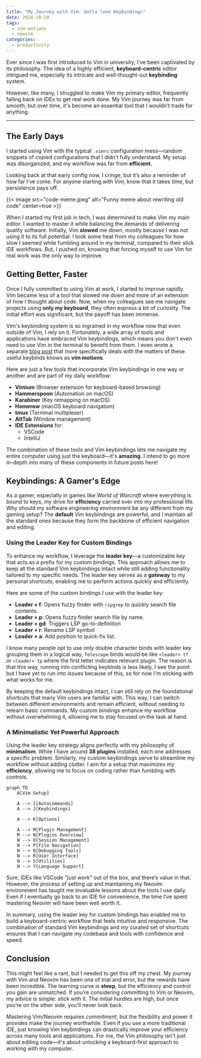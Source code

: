 ```yaml
---
title: "My Journey with Vim: Gotta love Keybindings"
date: 2024-10-20
tags:
  - vim-motions
  - neovim
categories:
  - productivity
---
```


Ever since I was first introduced to Vim in university, I've been captivated by its philosophy. The idea of a highly efficient, **keyboard-centric** editor intrigued me, especially its intricate and well-thought-out **keybinding** system.

<!--more-->

However, like many, I struggled to make Vim my primary editor, frequently falling back on IDEs to get real work done. My Vim journey was far from smooth, but over time, it's become an essential tool that I wouldn’t trade for anything.

---

## The Early Days

I started using Vim with the typical `.vimrc` configuration mess—random snippets of copied configurations that I didn’t fully understand. My setup was disorganized, and my workflow was far from **efficient.**

Looking back at that early config now, I cringe, but it’s also a reminder of how far I’ve come. For anyone starting with Vim, know that it takes time, but persistence pays off.

{{< image src="code-meme.jpeg" alt="Funny meme about rewriting old code" center=true >}}

When I started my first job in tech, I was determined to make Vim my main editor. I wanted to master it while balancing the demands of delivering quality software. Initially, Vim **slowed** me down, mostly because I was not using it to its full potential. I took some heat from my colleagues for how slow I seemed while fumbling around in my terminal, compared to their slick IDE workflows. But, I pushed on, knowing that forcing myself to use Vim for real work was the only way to improve.

## Getting Better, Faster

Once I fully committed to using Vim at work, I started to improve rapidly. Vim became less of a tool that slowed me down and more of an extension of how I thought about code. Now, when my colleagues see me navigate projects using **only my keyboard**, they often express a bit of curiosity. The initial effort was significant, but the payoff has been immense.

Vim's keybinding system is so ingrained in my workflow now that even outside of Vim, I rely on it. Fortunately, a wide array of tools and applications have embraced Vim keybindings, which means you don't even need to use Vim in the terminal to benefit from them. I even wrote a separate [blog post](../vim-motions) that more specifically deals with the matters of these useful keybinds knows as **vim motions**.

Here are just a few tools that incorporate Vim keybindings in one way or another and are part of my daily workflow:

- **Vimium** (Browser extension for keyboard-based browsing)
- **Hammerspoon** (Automation on macOS)
- **Karabiner** (Key remapping on macOS)
- **Homerow** (macOS keyboard navigation)
- **tmux** (Terminal multiplexer)
- **AltTab** (Window management)
- **IDE Extensions** for:
  - VSCode
  - IntelliJ

The combination of these tools and Vim keybindings lets me navigate my entire computer using just the keyboard—it's **amazing**. I intend to go more in-depth into many of these components in future posts here!

## Keybindings: A Gamer's Edge

As a gamer, especially in games like _World of Warcraft_ where everything is bound to keys, my drive for **efficiency** carried over into my professional life. Why should my software engineering environment be any different from my gaming setup? The **default** Vim keybindings are powerful, and I maintain all the standard ones because they form the backbone of efficient navigation and editing.

### Using the Leader Key for Custom Bindings

To enhance my workflow, I leverage the **leader key**—a customizable key that acts as a prefix for my custom bindings. This approach allows me to keep all the standard Vim keybindings intact while still adding functionality tailored to my specific needs. The leader key serves as a **gateway** to my personal shortcuts, enabling me to perform actions quickly and efficiently.

Here are some of the custom bindings I use with the leader key:

- **Leader + f**: Opens fuzzy finder with `ripgrep` to quickly search file contents.
- **Leader + p**: Opens fuzzy finder search file by name.
- **Leader + gd**: Triggers LSP go-to-definition
- **Leader + r**: Rename LSP symbol
- **Leader + a**: Add position to quick-fix list.

I know many people opt to use only double character binds with leader key grouping them in a logical way, `Telescope` binds would be like `<leader> tf` or `<leader> tp` where the first letter indicates relevant plugin. The reason is that this way, running into conflicting keybinds is less likely, I see the point but I have yet to run into issues because of this, so for now I'm sticking with what works for me.

By keeping the default keybindings intact, I can still rely on the foundational shortcuts that many Vim users are familiar with. This way, I can switch between different environments and remain efficient, without needing to relearn basic commands. My custom bindings enhance my workflow without overwhelming it, allowing me to stay focused on the task at hand.

### A Minimalistic Yet Powerful Approach

Using the leader key strategy aligns perfectly with my philosophy of **minimalism**. While I have around **38 plugins** installed, each one addresses a specific problem. Similarly, my custom keybindings serve to streamline my workflow without adding clutter. I aim for a setup that maximizes my **efficiency**, allowing me to focus on coding rather than fumbling with controls.

```mermaid
graph TD
    A[Vim Setup]

    A --> I[Autocommands]
    A --> J[Keybindings]

    A --> K[Options]

    A --> M[Plugin Management]
    M --> N[Plugins Overview]
    N --> O[Session Management]
    N --> P[File Navigation]
    N --> Q[Debugging Tools]
    N --> R[User Interface]
    N --> S[Utilities]
    N --> Y[Language Support]
```

Sure, IDEs like VSCode _"just work"_ out of the box, and there’s value in that. However, the process of setting up and maintaining my Neovim environment has taught me invaluable lessons about the tools I use daily. Even if I eventually go back to an IDE for convenience, the time I’ve spent mastering Neovim will have been well worth it.

In summary, using the leader key for custom bindings has enabled me to build a keyboard-centric workflow that feels intuitive and responsive. The combination of standard Vim keybindings and my curated set of shortcuts ensures that I can navigate my codebase and tools with confidence and speed.

## Conclusion

This might feel like a rant, but I needed to get this off my chest. My journey with Vim and Neovim has been one of trial and error, but the rewards have been incredible. The learning curve is **steep**, but the efficiency and control you gain are unmatched. If you’re considering committing to Vim or Neovim, my advice is simple: stick with it. The initial hurdles are high, but once you’re on the other side, you’ll never look back.

Mastering Vim/Neovim requires _commitment_, but the flexibility and power it provides make the journey worthwhile. Even if you use a more traditional IDE, just knowing Vim keybindings can drastically improve your efficiency across many tools and applications. For me, the Vim philosophy isn't just about editing code—it's about unlocking a keyboard-first approach to working with my computer.

